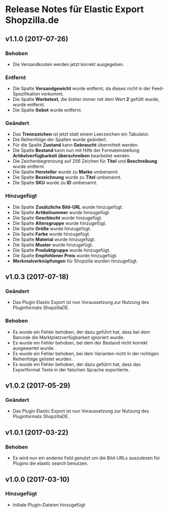 # Release Notes für Elastic Export Shopzilla.de

## v1.1.0 (2017-07-26)

### Behoben
- Die Versandkosten werden jetzt korrekt ausgegeben.

### Entfernt
- Die Spalte **Versandgewicht** wurde entfernt, da dieses nicht in der Feed-Spezifikation vorkommt.
- Die Spalte **Werbetext**, die bisher immer mit dem Wert **2** gefüllt wurde, wurde entfernt.
- Die Spalte **Gebot** wurde entfernt.

### Geändert
- Das **Trennzeichen** ist jetzt statt einem Leerzeichen ein Tabulator.
- Die Reihenfolge der Spalten wurde geändert.
- Für die Spalte **Zustand** kann **Gebraucht** übermittelt werden.
- Die Spalte **Bestand** kann nun mit Hilfe der Formateinstellung **Artikelverfügbarkeit überschreiben** bearbeitet werden.
- Die Zeichenbegrenzung auf 256 Zeichen für **Titel** und **Beschreibung** wurde entfernt.
- Die Spalte **Hersteller** wurde zu **Marke** umbenannt.
- Die Spalte **Bezeichnung** wurde zu **Titel** umbenannt.
- Die Spalte **SKU** wurde zu **ID** umbenannt.

### Hinzugefügt
- Die Spalte **Zusätzliche Bild-URL** wurde hinzugefügt.
- Die Spalte **Artikelnummer** wurde hinzugefügt.
- Die Spalte **Geschlecht** wurde hinzugefügt.
- Die Spalte **Altersgruppe** wurde hinzugefügt.
- Die Spalte **Größe** wurde hinzugefügt.
- Die Spalte **Farbe** wurde hinzugefügt.
- Die Spalte **Material** wurde hinzugefügt.
- Die Spalte **Muster** wurde hinzugefügt.
- Die Spalte **Produktgruppe** wurde hinzugefügt.
- Die Spalte **Empfohlener Preis** wurde hinzugefügt.
- **Merkmalverknüpfungen** für Shopzilla wurden hinzugefügt.


## v1.0.3 (2017-07-18)

### Geändert
- Das Plugin Elastic Export ist nun Voraussetzung zur Nutzung des Pluginformats ShopzillaDE.

### Behoben
- Es wurde ein Fehler behoben, der dazu geführt hat, dass bei dem Barcode die Marktplatzverfügbarkeit ignoriert wurde.
- Es wurde ein Fehler behoben, bei dem der Bestand nicht korrekt ausgewertet wurde.
- Es wurde ein Fehler behoben, bei dem Varianten nicht in der richtigen Reihenfolge gelistet wurden.
- Es wurde ein Fehler behoben, der dazu geführt hat, dass das Exportformat Texte in der falschen Sprache exportierte.

## v1.0.2 (2017-05-29)

### Geändert
- Das Plugin Elastic Export ist nun Voraussetzung zur Nutzung des Pluginformats ShopzillaDE.

## v1.0.1 (2017-03-22)

### Behoben
- Es wird nun ein anderes Feld genutzt um die Bild-URLs auszulesen für Plugins die elastic search benutzen.

## v1.0.0 (2017-03-10)

### Hinzugefügt
- Initiale Plugin-Dateien hinzugefügt
